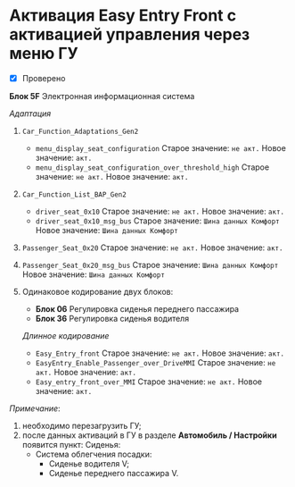 # Активация Easy Entry Front с активацией управления через меню ГУ
- [x] Проверено

**Блок 5F** Электронная информационная система

*Адаптация*

1. `Car_Function_Adaptations_Gen2`

   - `menu_display_seat_configuration` Старое значение: `не акт.` Новое значение: `акт.`
   - `menu_display_seat_configuration_over_threshold_high`
      Старое значение: `не акт.` Новое значение: `акт.`

2. `Car_Function_List_BAP_Gen2`
   - `driver_seat_0x10` Старое значение: `не акт.` Новое значение: `акт.`
   - `driver_seat_0x10_msg_bus`
      Старое значение: `Шина данных Комфорт` Новое значение: `Шина данных Комфорт`

3. `Passenger_Seat_0x20` Старое значение: `не акт.` Новое значение: `акт.`
4. `Passenger_Seat_0x20_msg_bus`
   Старое значение: `Шина данных Комфорт` Новое значение: `Шина данных Комфорт`

5. Одинаковое кодирование двух блоков:
   - **Блок 06** Регулировка сиденья переднего пассажира
   - **Блок 36** Регулировка сиденья водителя

   *Длинное кодирование*

     * `Easy_Entry_front` Старое значение: `не акт.` Новое значение: `акт.`
     * `EasyEntry_Enable_Passenger_over_DriveMMI` 
       Старое значение: `не акт.` Новое значение: `акт.`
     * `Easy_entry_front_over_MMI` Старое значение: `не акт.` Новое значение: `акт.`

_Примечание_:
1. необходимо перезагрузить ГУ;
2. после данных активаций в ГУ в разделе **Автомобиль / Настройки** появится пункт:
   Сиденья:
     - Система облегчения посадки:
       * Сиденье водителя V;
       * Сиденье переднего пассажира V.
